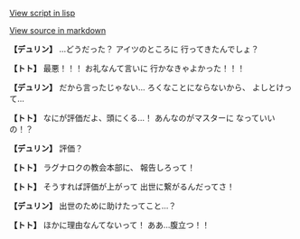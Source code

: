 [View script in lisp](../scripts/1340102.txt)

[View source in markdown](1340102.md)

**【デュリン】**
…どうだった？
アイツのところに
行ってきたんでしょ？

**【トト】**
最悪！！！
お礼なんて言いに
行かなきゃよかった！！！

**【デュリン】**
だから言ったじゃない…
ろくなことにならないから、
よしとけって…

**【トト】**
なにが評価だよ、頭にくる…！
あんなのがマスターに
なっていいの！？

**【デュリン】**
評価？

**【トト】**
ラグナロクの教会本部に、
報告しろって！

**【トト】**
そうすれば評価が上がって
出世に繋がるんだってさ！

**【デュリン】**
出世のために助けたってこと…？

**【トト】**
ほかに理由なんてないって！
ああ…腹立つ！！